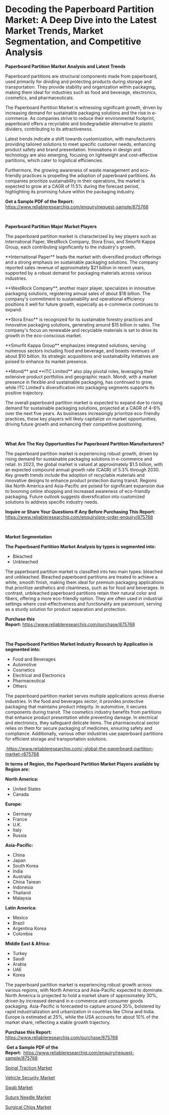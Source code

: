 <p><h1>Decoding the Paperboard Partition Market: A Deep Dive into the Latest Market Trends, Market Segmentation, and Competitive Analysis</h1></p><p><strong>Paperboard Partition Market Analysis and Latest Trends</strong></p>
<p><p>Paperboard partitions are structural components made from paperboard, used primarily for dividing and protecting products during storage and transportation. They provide stability and organization within packaging, making them ideal for industries such as food and beverage, electronics, cosmetics, and pharmaceuticals. </p><p>The Paperboard Partition Market is witnessing significant growth, driven by increasing demand for sustainable packaging solutions and the rise in e-commerce. As companies strive to reduce their environmental footprint, paperboard offers a recyclable and biodegradable alternative to plastic dividers, contributing to its attractiveness. </p><p>Latest trends indicate a shift towards customization, with manufacturers providing tailored solutions to meet specific customer needs, enhancing product safety and brand presentation. Innovations in design and technology are also emerging, focusing on lightweight and cost-effective partitions, which cater to logistical efficiencies. </p><p>Furthermore, the growing awareness of waste management and eco-friendly practices is propelling the adoption of paperboard partitions. As companies prioritize sustainability in their operations, the market is expected to grow at a CAGR of 11.5% during the forecast period, highlighting its promising future within the packaging industry.</p></p>
<p><strong>Get a Sample PDF of the Report:&nbsp;</strong> <a href="https://www.reliableresearchiq.com/enquiry/request-sample/875768">https://www.reliableresearchiq.com/enquiry/request-sample/875768</a></p>
<p>&nbsp;</p>
<p><strong>Paperboard Partition Major Market Players</strong></p>
<p><p>The paperboard partition market is characterized by key players such as International Paper, WestRock Company, Stora Enso, and Smurfit Kappa Group, each contributing significantly to the industry's growth. </p><p>**International Paper** leads the market with diversified product offerings and a strong emphasis on sustainable packaging solutions. The company reported sales revenue of approximately $21 billion in recent years, supported by a robust demand for packaging materials across various industries.</p><p>**WestRock Company**, another major player, specializes in innovative packaging solutions, registering annual sales of about $18 billion. The company's commitment to sustainability and operational efficiency positions it well for future growth, especially as e-commerce continues to expand.</p><p>**Stora Enso** is recognized for its sustainable forestry practices and innovative packaging solutions, generating around $15 billion in sales. The company's focus on renewable and recyclable materials is set to drive its growth in the eco-conscious market.</p><p>**Smurfit Kappa Group** emphasizes integrated solutions, serving numerous sectors including food and beverage, and boasts revenues of about $10 billion. Its strategic acquisitions and sustainability initiatives are poised to enhance its market presence.</p><p>**Mondi** and **ITC Limited** also play pivotal roles, leveraging their extensive product portfolios and geographic reach. Mondi, with a market presence in flexible and sustainable packaging, has continued to grow, while ITC Limited's diversification into packaging segments supports its positive trajectory.</p><p>The overall paperboard partition market is expected to expand due to rising demand for sustainable packaging solutions, projected at a CAGR of 4-6% over the next five years. As businesses increasingly prioritize eco-friendly practices, these key players will likely capitalize on market opportunities, driving future growth and enhancing their competitive positioning.</p></p>
<p>&nbsp;</p>
<p><strong>What Are The Key Opportunities For Paperboard Partition Manufacturers?</strong></p>
<p><p>The paperboard partition market is experiencing robust growth, driven by rising demand for sustainable packaging solutions in e-commerce and retail. In 2023, the global market is valued at approximately $1.5 billion, with an expected compound annual growth rate (CAGR) of 5.3% through 2030. Key growth trends include the adoption of recyclable materials and innovative designs to enhance product protection during transit. Regions like North America and Asia-Pacific are poised for significant expansion due to booming online shopping and increased awareness of eco-friendly packaging. Future outlook suggests diversification into customized solutions to address specific industry needs.</p></p>
<p><strong>Inquire or Share Your Questions If Any Before Purchasing This Report:</strong> <a href="https://www.reliableresearchiq.com/enquiry/pre-order-enquiry/875768">https://www.reliableresearchiq.com/enquiry/pre-order-enquiry/875768</a></p>
<p>&nbsp;</p>
<p><strong>Market Segmentation</strong></p>
<p><strong>The Paperboard Partition Market Analysis by types is segmented into:</strong></p>
<p><ul><li>Bleached</li><li>Unbleached</li></ul></p>
<p><p>The paperboard partition market is classified into two main types: bleached and unbleached. Bleached paperboard partitions are treated to achieve a white, smooth finish, making them ideal for premium packaging applications that prioritize aesthetics and cleanliness, such as for food and beverages. In contrast, unbleached paperboard partitions retain their natural color and fibers, offering a more eco-friendly option. They are often used in industrial settings where cost-effectiveness and functionality are paramount, serving as a sturdy solution for product separation and protection.</p></p>
<p><strong>Purchase this Report:&nbsp;</strong><a href="https://www.reliableresearchiq.com/purchase/875768">https://www.reliableresearchiq.com/purchase/875768</a></p>
<p>&nbsp;</p>
<p><strong>The Paperboard Partition Market Industry Research by Application is segmented into:</strong></p>
<p><ul><li>Food and Beverages</li><li>Automotive</li><li>Cosmetics</li><li>Electrical and Electronics</li><li>Pharmaceutical</li><li>Others</li></ul></p>
<p><p>The paperboard partition market serves multiple applications across diverse industries. In the food and beverages sector, it provides protective packaging that maintains product integrity. In automotive, it secures components during transit. The cosmetics industry benefits from partitions that enhance product presentation while preventing damage. In electrical and electronics, they safeguard delicate items. The pharmaceutical sector relies on them for secure packaging of medicines, ensuring safety and compliance. Additionally, various other industries use paperboard partitions for efficient storage and transportation solutions.</p></p>
<p><a href="https://www.reliableresearchiq.com/-global-the-paperboard-partition-market-r875768">&nbsp;https://www.reliableresearchiq.com/-global-the-paperboard-partition-market-r875768</a></p>
<p><strong>In terms of Region, the Paperboard Partition Market Players available by Region are:</strong></p>
<p>
    <p> <strong> North America: </strong>
        <ul>
            <li>United States</li>
            <li>Canada</li>
        </ul>
        </p> 
    <p> <strong> Europe: </strong>
        <ul>
            <li>Germany</li>
            <li>France</li>
            <li>U.K.</li>
            <li>Italy</li>
            <li>Russia</li>
        </ul>
        </p> 
    <p> <strong> Asia-Pacific: </strong>
        <ul>
            <li>China</li>
            <li>Japan</li>
            <li>South Korea</li>
            <li>India</li>
            <li>Australia</li>
            <li>China Taiwan</li>
            <li>Indonesia</li>
            <li>Thailand</li>
            <li>Malaysia</li>
        </ul>
        </p> 
    <p> <strong> Latin America: </strong>
        <ul>
            <li>Mexico</li>
            <li>Brazil</li>
            <li>Argentina Korea</li>
            <li>Colombia</li>
        </ul>
        </p> 
    <p> <strong> Middle East & Africa: </strong>
        <ul>
            <li>Turkey</li>
            <li>Saudi</li>
            <li>Arabia</li>
            <li>UAE</li>
            <li>Korea</li>
        </ul>
    </p>
    </p>
<p><p>The paperboard partition market is experiencing robust growth across various regions, with North America and Asia-Pacific expected to dominate. North America is projected to hold a market share of approximately 30%, driven by increased demand in e-commerce and consumer goods packaging. Asia-Pacific is forecasted to capture around 35%, bolstered by rapid industrialization and urbanization in countries like China and India. Europe is estimated at 25%, while the USA accounts for about 10% of the market share, reflecting a stable growth trajectory.</p></p>
<p><strong>Purchase this Report: </strong><a href="https://www.reliableresearchiq.com/purchase/875768">https://www.reliableresearchiq.com/purchase/875768</a></p>
<p>&nbsp;<strong>Get a Sample PDF of the Report:&nbsp;&nbsp;</strong><a href="https://www.reliableresearchiq.com/enquiry/request-sample/875768">https://www.reliableresearchiq.com/enquiry/request-sample/875768</a></p>
<p><strong></strong></p>
<p><p><a href="https://www.linkedin.com/pulse/spinal-traction-industry-sector-new-technologies-market-impact-jb2oe?trackingId=eFsimJCZTCqaTdA1fFk3jw%3D%3D">Spinal Traction Market</a></p><p><a href="https://www.linkedin.com/pulse/strategic-market-insights-navigating-global-vehicle-security-zof5e?trackingId=MSqlk4w2QFaadhvbONOkPw%3D%3D">Vehicle Security Market</a></p><p><a href="https://www.linkedin.com/pulse/global-swab-market-trends-insights-growth-opportunities-challenges-epm1e?trackingId=lpanYS2JQ3yVO%2FM4792Vtg%3D%3D">Swab Market</a></p><p><a href="https://www.linkedin.com/pulse/deep-dive-suture-needle-market-itstrends-segmentation-lkshe?trackingId=KdLBnchWRs6nUALxDF4xDw%3D%3D">Suture Needle Market</a></p><p><a href="https://www.linkedin.com/pulse/strategic-insights-global-surgical-chips-market-trends-fif2e?trackingId=qvrTZzrBTb%2BWHSKmQlkYTw%3D%3D">Surgical Chips Market</a></p></p>